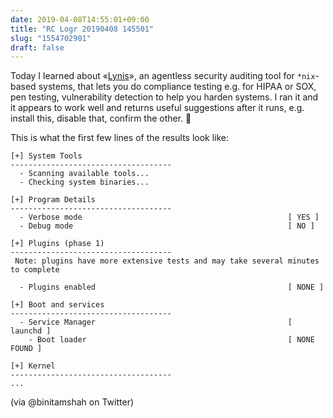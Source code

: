 ```yaml
---
date: 2019-04-08T14:55:01+09:00
title: "RC Logr 20190408 145501"
slug: "1554702901"
draft: false
---
```


Today I learned about «[Lynis](https://cisofy.com/lynis/)», an agentless security auditing tool for `*nix`-based systems, that lets you do compliance testing e.g. for HIPAA or SOX, pen testing, vulnerability detection to help you harden systems. I ran it and it appears to work well and returns useful suggestions after it runs, e.g. install this, disable that, confirm the other. 🤖

This is what the first few lines of the results look like: 

```shell
[+] System Tools
------------------------------------
  - Scanning available tools...
  - Checking system binaries...

[+] Program Details
------------------------------------
  - Verbose mode                                              [ YES ]
  - Debug mode                                                [ NO ]

[+] Plugins (phase 1)
------------------------------------
 Note: plugins have more extensive tests and may take several minutes to complete

  - Plugins enabled                                           [ NONE ]

[+] Boot and services
------------------------------------
  - Service Manager                                           [ launchd ]
    - Boot loader                                             [ NONE FOUND ]

[+] Kernel
------------------------------------
...
```

(via @binitamshah on Twitter)
